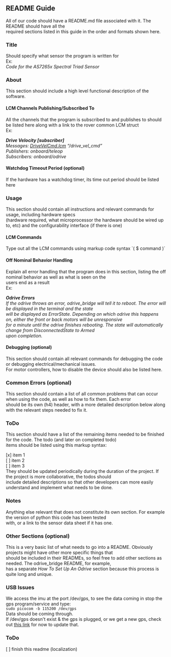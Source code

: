 ## README Guide 
All of our code should have a README.md file associated with it. The README should have all the \
required sections listed in this guide 
in the order and formats shown here. 

### Title 
Should specify what sensor the program is written for \
Ex:\
_Code for the AS7265x Spectral Triad Sensor_


### About
This section should include a high level functional description of the software. 

#### LCM Channels Publishing/Subscribed To 
All the channels that the program is subscribed to and publishes to should be listed here along with a link to the rover common LCM struct \
Ex: 

_**Drive Velocity [subscriber]**_\
_Messages: [DriveVelCmd.lcm](https://github.com/raytitan/mrover-workspace/blob/master/rover_msgs/DriveVelCmd.lcm) “/drive_vel_cmd”_\
_Publishers: onboard/teleop_\
_Subscribers: onboard/odrive_


#### Watchdog Timeout Period (optional)
If the hardware has a watchdog timer, its time out period should be listed here


### Usage 
This section should contain all instructions and relevant commands for usage, including hardware specs\
(hardware required, what microprocessor the hardware should be wired up to, etc) and the configurability interface (if there is one)

#### LCM Commands
Type out all the LCM commands using markup code syntax  \`( $ command )`

#### Off Nominal Behavior Handling 
Explain all error handling that the program does in this section, listing the off nominal behavior as well as what is seen on the \
users end as a result\
Ex:

_**Odrive Errors**_\
_If the odrive throws an error, odrive_bridge will tell it to reboot. The error will be displayed in the terminal and the state \
will be displayed as ErrorState. Depending on which odrive this happens on, either the front or back motors will be unresponsive \
for a minute until the odrive finishes rebooting. The state will automatically change from DisconnectedState to Armed \
upon completion._

#### Debugging (optional)
This section should contain all relevant commands for debugging the code or debugging electrical/mechanical issues. \
For motor controllers, how to disable the device should also be listed here.


### Common Errors (optional)
This section should contain a list of all common problems that can occur when using the code, as well as how to fix them. Each error \
should be its own (h4) header, with a more detailed description below along with the relevant steps needed to fix it. 


### ToDo
This section should have a list of the remaining items needed to be finished for the code. The todo (and later on completed todo) \
items should be listed using this markup syntax:

[x] item 1\
[ ] item 2\
[ ] item 3\
They should be updated periodically during the duration of the project. If the project is more collaborative, the todos should \
include detailed descriptions so that other developers can more easily understand and implement what needs to be done. 


### Notes
Anything else relevant that does not constitute its own section. For example the version of python this code has been tested \
with, or a link to the sensor data sheet if it has one. 


### Other Sections (optional)
This is a very basic list of what needs to go into a README. Obviously projects might have other more specific things that \
should be included in their READMEs, so feel free to add other sections as needed. The odrive_bridge README, for example, \
has a separate _How To Set Up An Odrive_ section because this process is quite long and unique. 

### USB Issues
We access the imu at the port /dev/gps, to see the data coming in stop the gps program/service and type: \
```sudo picocom -b 115200 /dev/gps``` \
Data should be coming through. \
If /dev/gps doesn't exist & the gps is plugged, or we get a new gps, check out [this link](https://github.com/umrover/mrover-workspace/blob/auton-integration/ansible/README.md#usb-dev-rules) for now to update that. 


### ToDo
[ ] finish this readme (localization)
